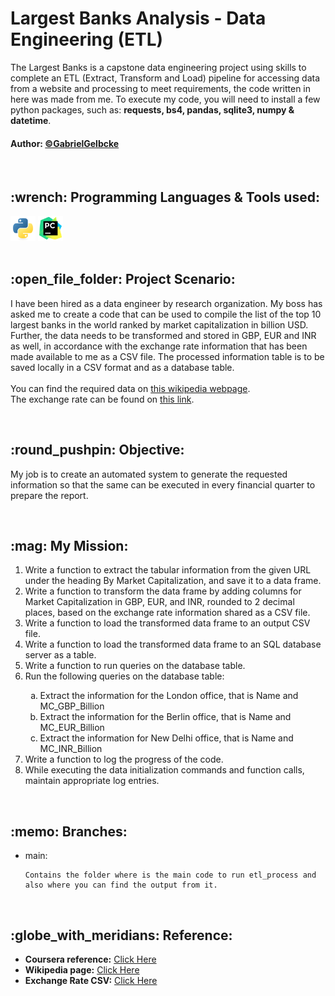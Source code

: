 <div>
  <h1><strong>Largest Banks Analysis - Data Engineering (ETL)</strong></h1>
  <p>The Largest Banks is a capstone data engineering project using skills to complete an ETL (Extract, Transform and Load) pipeline for accessing data from a website and processing to meet requirements, the code written in here was made from me. To execute my code, you will need to install a few python packages, such as: <strong>requests, bs4, pandas, sqlite3, numpy & datetime</strong>.
  </p>
  <h4>Author: <a href=https://www.linkedin.com/in/gabrielgelbcke/ target="_blank">©GabrielGelbcke</a></h4>

  <br>

  <h2>:wrench: Programming Languages & Tools used:</h2>
  <div id="tools">
    <img src="https://github.com/devicons/devicon/blob/master/icons/python/python-original.svg" alt="Python Logo" height="40" width="40" />
    <img src="https://github.com/devicons/devicon/blob/master/icons/pycharm/pycharm-original.svg" alt="Pycharm Logo" height="40" width="40" />
  </div>

  <br>

  <h2>:open_file_folder: Project Scenario:</h2>
  <p>
    I have been hired as a data engineer by research organization. My boss has asked me to create a code that can be used to compile the list of the top 10 largest banks in
    the world ranked by market capitalization in billion USD. Further, the data needs to be transformed and stored in GBP, EUR and INR as well, in accordance with the exchange rate
    information that has been made available to me as a CSV file. The processed information table is to be saved locally in a CSV format and as a database table.
    <br><br>
    You can find the required data on <a href="https://web.archive.org/web/20230908091635 /https://en.wikipedia.org/wiki/List_of_largest_banks" target="_blank">this wikipedia
      webpage</a>.
    <br>
    The exchange rate can be found on <a href="https://cf-courses-data.s3.us.cloud-object-storage.appdomain.cloud/IBMSkillsNetwork-PY0221EN-Coursera/labs/v2/exchange_rate.csv"
                                        target="_blank">this link</a>.
  </p>

  <br>
  
  <h2>:round_pushpin: Objective:</h2>
  <p>
    My job is to create an automated system to generate the requested information so that the same can be executed in every financial quarter to prepare the report.
  </p>

  <br>

  <h2>:mag: My Mission:</h2>
  <ul>
    <li type="1">Write a function to extract the tabular information from the given URL under the heading By Market Capitalization, and save it to a data frame.</li>
    <li type="1">Write a function to transform the data frame by adding columns for Market Capitalization in GBP, EUR, and INR, rounded to 2 decimal places, based on the exchange rate information shared as a CSV file.</li>
    <li type="1">Write a function to load the transformed data frame to an output CSV file.</li>
    <li type="1">Write a function to load the transformed data frame to an SQL database server as a table.</li>
    <li type="1">Write a function to run queries on the database table.</li>
    <li type="1">Run the following queries on the database table:</li>
    <ul>
      <li type="a">Extract the information for the London office, that is Name and MC_GBP_Billion</li>
      <li type="a">Extract the information for the Berlin office, that is Name and MC_EUR_Billion</li>
      <li type="a">Extract the information for New Delhi office, that is Name and MC_INR_Billion</li>
    </ul>
    <li type="1">Write a function to log the progress of the code.</li>
    <li type="1">While executing the data initialization commands and function calls, maintain appropriate log entries.</li>
  </ul>

  <br>

  <h2>:memo: Branches:</h2>
  <ul>
  <li>main:</li>

  ```
  Contains the folder where is the main code to run etl_process and also where you can find the output from it.
  ```

  </ul>

  <br>

  <h2>:globe_with_meridians: Reference:</h2>
  <ul>
    <li><strong>Coursera reference:</strong> <a href="https://www.coursera.org/learn/python-project-for-data-engineering/ungradedLti/GbThS/final-project-acquiring-and-processing-information-on-worlds-largest-banks" target="_blank">Click Here</a></li>
    <li><strong>Wikipedia page:</strong> <a href="https://web.archive.org/web/20230908091635 /https://en.wikipedia.org/wiki/List_of_largest_banks" target="_blank">Click Here</a></li>
    <li><strong>Exchange Rate CSV:</strong> <a href="https://cf-courses-data.s3.us.cloud-object-storage.appdomain.cloud/IBMSkillsNetwork-PY0221EN-Coursera/labs/v2/exchange_rate.csv" target="_blank">Click Here</a></li>
  </ul>

